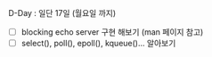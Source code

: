 D-Day : 일단 17일 (월요일 까지)
- [ ] blocking echo server 구현 해보기 (man 페이지 참고)
- [ ] select(), poll(), epoll(), kqueue()... 알아보기